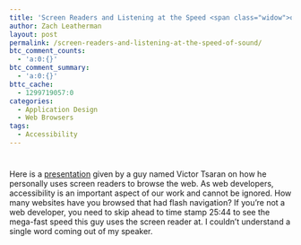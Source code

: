 ```yaml
---
title: 'Screen Readers and Listening at the Speed <span class="widow">of Sound</span>'
author: Zach Leatherman
layout: post
permalink: /screen-readers-and-listening-at-the-speed-of-sound/
btc_comment_counts:
  - 'a:0:{}'
btc_comment_summary:
  - 'a:0:{}'
bttc_cache:
  - 1299719057:0
categories:
  - Application Design
  - Web Browsers
tags:
  - Accessibility
---
```

# 

Here is a [presentation][1] given by a guy named Victor Tsaran on how he personally uses screen readers to browse the web. As web developers, accessibility is an important aspect of our work and cannot be ignored. How many websites have you browsed that had flash navigation? If you’re not a web developer, you need to skip ahead to time stamp 25:44 to see the mega-fast speed this guy uses the screen reader at. I couldn’t understand a single word coming out of my speaker.

 [1]: http://yuiblog.com/blog/2007/05/14/video-intro-to-screenreaders/